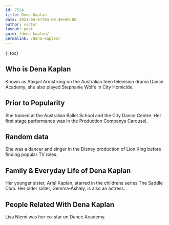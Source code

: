 ```yaml
---
id: 7524
title: Dena Kaplan
date: 2021-04-07T04:00:48+00:00
author: victor
layout: post
guid: /dena-kaplan/
permalink: /dena-kaplan/
---
```



{: toc}


## Who is Dena Kaplan



Known as Abigail Armstrong on the Australian teen television drama Dance Academy, she also played Stephanie Wolfe in City Homicide.

                
                
                
## Prior to Popularity



She trained at the Australian Ballet School and the City Dance Centre. Her first stage performance was in the Production Companys Carousel.

                
                
                
## Random data



She was a dancer and singer in the Disney production of Lion King before finding popular TV roles.

                
                
                
## Family & Everyday Life of Dena Kaplan



Her younger sister, Ariel Kaplan, starred in the childrens series The Saddle Club. Her older sister, Gemma-Ashley, is also an actress.

                
                
                
## People Related With Dena Kaplan



Lisa Niemi was her co-star on Dance Academy.

                
              
            
          
          
          